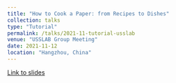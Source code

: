 ```yaml
---
title: "How to Cook a Paper: from Recipes to Dishes"
collection: talks
type: "Tutorial"
permalink: /talks/2021-11-tutorial-usslab
venue: "USSLAB Group Meeting"
date: 2021-11-12
location: "Hangzhou, China"
---
```


[Link to slides](https://cyan27.github.io/files/slides/21LAB-tutorial-slides.pdf)

<!-- [More information here](http://exampleurl.com) -->

<!-- This is a description of your tutorial, note the different field in type. This is a markdown files that can be all markdown-ified like any other post. Yay markdown! -->